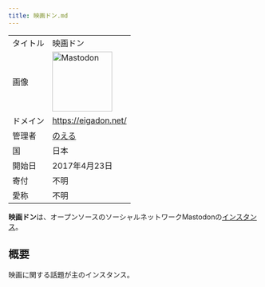 ```yaml
---
title: 映画ドン.md
---
```

<div>

|          |                                                                                                                                                                                                                                                                                                        |
|----------|--------------------------------------------------------------------------------------------------------------------------------------------------------------------------------------------------------------------------------------------------------------------------------------------------------|
| タイトル | 映画ドン                                                                                                                                                                                                                                                                                               |
| 画像     | [<img src="/images/thumb/0/00/Mastodon_logo.png/120px-Mastodon_logo.png" srcset="/images/thumb/0/00/Mastodon_logo.png/180px-Mastodon_logo.png 1.5x, /images/0/00/Mastodon_logo.png 2x" width="120" height="120" alt="Mastodon" />](/%E3%83%95%E3%82%A1%E3%82%A4%E3%83%AB:Mastodon_logo.png "Mastodon") |
| ドメイン | <a href="https://eigadon.net/" rel="nofollow">https://eigadon.net/</a>                                                                                                                                                                                                                                 |
| 管理者   | <a href="https://dtp-mstdn.jp/@noellabo" rel="nofollow">のえる</a>                                                                                                                                                                                                                                     |
| 国       | 日本                                                                                                                                                                                                                                                                                                   |
| 開始日   | 2017年4月23日                                                                                                                                                                                                                                                                                          |
| 寄付     | 不明                                                                                                                                                                                                                                                                                                   |
| 愛称     | 不明                                                                                                                                                                                                                                                                                                   |

**映画ドン**は、オープンソースのソーシャルネットワークMastodonの[インスタンス](/%E3%82%A4%E3%83%B3%E3%82%B9%E3%82%BF%E3%83%B3%E3%82%B9 "インスタンス")。

## 概要

映画に関する話題が主のインスタンス。

</div>
